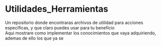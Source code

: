 # Utilidades_Herramientas
 Un repositorio donde encontraras archivos de utilidad para acciones especificas, y que claro puedes usar para tu beneficio <br>
 Aqui mostrare como implementar los conocimientos que vaya adquiriendo, ademas de ello los que ya se
